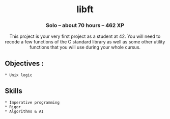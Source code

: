 
<h1 align="center">  libft </h1>
<h3 align="center"> Solo – about 70 hours – 462 XP </h3>
<p align="center">This project is your very first project as a student at 42. You will need to recode a few functions of the C standard library as well as some other utility functions that you will use during your whole cursus.</p>

## Objectives :
	* Unix logic

## Skills
	* Imperative programming
  	* Rigor
  	* Algorithms & AI

